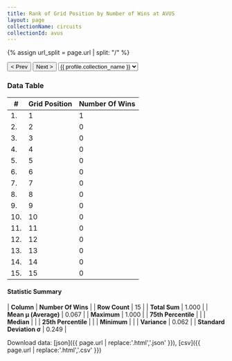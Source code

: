 ```yaml
---
title: Rank of Grid Position by Number of Wins at AVUS
layout: page
collectionName: circuits
collectionId: avus
---
```


{% assign url_split = page.url | split: "/" %}
<div id="collection-navigation">
<button onclick="selector.options[selector.selectedIndex-1].value && (window.location = selector.options[selector.selectedIndex-1].value);">&lt; Prev</button>
<button onclick="selector.options[selector.selectedIndex+1].value && (window.location = selector.options[selector.selectedIndex+1].value);">Next &gt;</button>
<select id="selector" onchange="this.options[this.selectedIndex].value && (window.location = this.options[this.selectedIndex].value);">
  {% for collectionId in site.data[page.collectionName].refs %}
    {% if collectionId == page.collectionId %}
      {% assign selected = "selected" %}
    {% else %}
      {% assign selected = "" %}
    {% endif %}
    {% assign profile = site.data[page.collectionName][collectionId].profile %}
    <option value="/f1/{{ page.collectionName }}/{{ collectionId }}/{{ url_split[4] }}" {{ selected }}>{{ profile.collection_name }}</option>
  {% endfor %}
</select>
</div>

<canvas id="chart" width="400" height="180"></canvas>
<script>
var data = {
  "labels" : [
    "1",
    "2",
    "3",
    "4",
    "5",
    "6",
    "7",
    "8",
    "9",
    "10",
    "11",
    "12",
    "13",
    "14",
    "15"
  ],
  "datasets" : [
    {
      "label" : "Number Of Wins",
      "data" : [
        1,
        0,
        0,
        0,
        0,
        0,
        0,
        0,
        0,
        0,
        0,
        0,
        0,
        0,
        0
      ],
      "borderColor" : [
        "#1D181E",
        "#1D181E",
        "#1D181E",
        "#1D181E",
        "#1D181E",
        "#1D181E",
        "#1D181E",
        "#1D181E",
        "#1D181E",
        "#1D181E",
        "#1D181E",
        "#1D181E",
        "#1D181E",
        "#1D181E",
        "#1D181E"
      ],
      "borderWidth" : 1,
      "backgroundColor" : [
        "#9C8E8D",
        "#9C8E8D",
        "#9C8E8D",
        "#9C8E8D",
        "#9C8E8D",
        "#9C8E8D",
        "#9C8E8D",
        "#9C8E8D",
        "#9C8E8D",
        "#9C8E8D",
        "#9C8E8D",
        "#9C8E8D",
        "#9C8E8D",
        "#9C8E8D",
        "#9C8E8D"
      ]
    }
  ]
};
var options = {
  legend: {
    display: false
  },
  scales: {
    xAxes: [{
      ticks: {
        beginAtZero: true,
        maxRotation: 180,
        display: window.innerWidth > 800
      }
    }],
    yAxes: [{
      ticks: {
        beginAtZero: true
      }
    }]
  },
  onResize: function(chart, size) {
    chart.options.scales.xAxes[0].ticks.display = size.width > 800;
  }
};
var chart = new Chart("chart", {
    data: data,
    type: 'bar',
    options: options
});
</script>



### Data Table

| # | Grid Position | Number Of Wins |
|--|--|--|
| 1. | 1 | 1 |
| 2. | 2 | 0 |
| 3. | 3 | 0 |
| 4. | 4 | 0 |
| 5. | 5 | 0 |
| 6. | 6 | 0 |
| 7. | 7 | 0 |
| 8. | 8 | 0 |
| 9. | 9 | 0 |
| 10. | 10 | 0 |
| 11. | 11 | 0 |
| 12. | 12 | 0 |
| 13. | 13 | 0 |
| 14. | 14 | 0 |
| 15. | 15 | 0 |

#### Statistic Summary

| **Column** | **Number Of Wins** |
| **Row Count** | 15 |
| **Total Sum** | 1.000 |
| **Mean μ (Average)** | 0.067 |
| **Maximum** | 1.000 |
| **75th Percentile** |  |
| **Median** |  |
| **25th Percentile** |  |
| **Minimum** |  |
| **Variance** | 0.062 |
| **Standard Deviation σ** | 0.249 |

Download data: [json]({{ page.url | replace:'.html','.json' }}), [csv]({{ page.url | replace:'.html','.csv' }})

